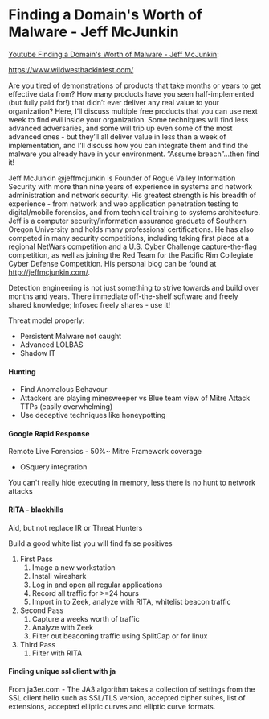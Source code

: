 

# Finding a Domain's Worth of Malware - Jeff McJunkin

[Youtube Finding a Domain's Worth of Malware - Jeff McJunkin](https://youtu.be/DgxZ8ssuI_o):

https://www.wildwesthackinfest.com/

Are you tired of demonstrations of products that take months or years to get effective data from? How many products have you seen half-implemented (but fully paid for!) that didn’t ever deliver any real value to your organization? Here, I’ll discuss multiple free products that you can use next week to find evil inside your organization. Some techniques will find less advanced adversaries, and some will trip up even some of the most advanced ones - but they’ll all deliver value in less than a week of implementation, and I’ll discuss how you can integrate them and find the malware you already have in your environment. “Assume breach”...then find it!

Jeff McJunkin @jeffmcjunkin is Founder of Rogue Valley Information Security with more than nine years of experience in systems and network administration and network security. His greatest strength is his breadth of experience - from network and web application penetration testing to digital/mobile forensics, and from technical training to systems architecture. Jeff is a computer security/information assurance graduate of Southern Oregon University and holds many professional certifications. He has also competed in many security competitions, including taking first place at a regional NetWars competition and a U.S. Cyber Challenge capture-the-flag competition, as well as joining the Red Team for the Pacific Rim Collegiate Cyber Defense Competition. His personal blog can be found at http://jeffmcjunkin.com/.

Detection engineering is not just something to strive towards and build over months and years. There immediate off-the-shelf software and freely shared knowledge; Infosec freely shares - use it!

Threat model properly:
- Persistent Malware not caught
- Advanced LOLBAS
- Shadow IT

#### Hunting

- Find Anomalous Behavour
- Attackers are playing minesweeper vs Blue team view of Mitre Attack TTPs (easily overwhelming)
- Use deceptive techniques like honeypotting

#### Google Rapid Response

Remote Live Forensics - 50%~ Mitre Framework coverage
- OSquery integration

You can't really hide executing in memory, less there is no hunt to network attacks 

#### RITA - blackhills

Aid, but not replace IR or Threat Hunters

Build a good white list you will find false positives

1. First Pass
	1. Image a new workstation
	2. Install wireshark
	3. Log in and open all regular applications
	4. Record all traffic for >=24 hours
	5. Import in to Zeek, analyze with RITA, whitelist beacon traffic
2. Second Pass
	1. Capture a weeks worth of traffic
	2. Analyze with Zeek
	3. Filter out beaconing traffic using SplitCap or for linux
3. Third Pass
	1. Filter with RITA


#### Finding unique ssl client with ja

From ja3er.com - The JA3 algorithm takes a collection of settings from the SSL client hello such as SSL/TLS version, accepted cipher suites, list of extensions, accepted elliptic curves and elliptic curve formats.



